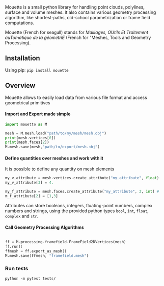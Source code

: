 Mouette is a small python library for handling point clouds, polylines, surface and volume meshes. It also contains various geometry processing algorithm, like shortest-paths, old-school parametrization or frame field computations.

Mouette (French for seagull) stands for _Maillages, OUtils Et Traitement auTomatique de la géométriE_ (French for "Meshes, Tools and Geometry Processing).

## Installation

Using pip: 
```pip install mouette```

## Overview

Mouette allows to easily load data from various file format and access geometrical primitives

#### Import and Export made simple

```python
import mouette as M

mesh = M.mesh.load("path/to/my/mesh/mesh.obj")
print(mesh.vertices[0])
print(mesh.faces[2])
M.mesh.save(mesh,"path/to/export/mesh.obj")
```

#### Define quantities over meshes and work with it

It is possible to define any quantity on mesh elements

```python
my_v_attribute = mesh.vertices.create_attribute("my_attribute", float) # an attribute storing one floating-point number per vertex
my_v_attribute[3] = 4.

my_f_attribute = mesh.faces.create_attribute("my_attribute", 2, int) # an attribute storing two integers per face
m_f_attribute[2] = [1,3]
```

Attributes can store booleans, integers, floating-point numbers, complex numbers and strings, using the provided python types `bool`, `int`, `float`, `complex` and `str`.

#### Call Geometry Processing Algorithms

```python

ff = M.processing.framefield.FrameField2DVertices(mesh)
ff.run()
ffmesh = ff.export_as_mesh()
M.mesh.save(ffmesh, "framefield.mesh")
```

### Run tests

`python -m pytest tests/`
